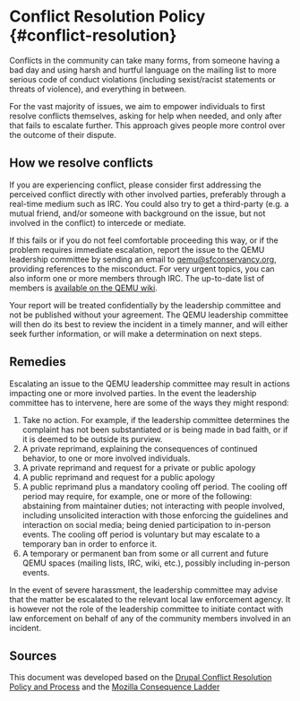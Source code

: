 # Conflict Resolution Policy {#conflict-resolution}

Conflicts in the community can take many forms, from someone having a
bad day and using harsh and hurtful language on the mailing list to more
serious code of conduct violations (including sexist/racist statements
or threats of violence), and everything in between.

For the vast majority of issues, we aim to empower individuals to first
resolve conflicts themselves, asking for help when needed, and only
after that fails to escalate further. This approach gives people more
control over the outcome of their dispute.

## How we resolve conflicts

If you are experiencing conflict, please consider first addressing the
perceived conflict directly with other involved parties, preferably
through a real-time medium such as IRC. You could also try to get a
third-party (e.g. a mutual friend, and/or someone with background on the
issue, but not involved in the conflict) to intercede or mediate.

If this fails or if you do not feel comfortable proceeding this way, or
if the problem requires immediate escalation, report the issue to the
QEMU leadership committee by sending an email to
<qemu@sfconservancy.org>, providing references to the misconduct. For
very urgent topics, you can also inform one or more members through IRC.
The up-to-date list of members is [available on the QEMU
wiki](https://wiki.qemu.org/Conservancy).

Your report will be treated confidentially by the leadership committee
and not be published without your agreement. The QEMU leadership
committee will then do its best to review the incident in a timely
manner, and will either seek further information, or will make a
determination on next steps.

## Remedies

Escalating an issue to the QEMU leadership committee may result in
actions impacting one or more involved parties. In the event the
leadership committee has to intervene, here are some of the ways they
might respond:

1.  Take no action. For example, if the leadership committee determines
    the complaint has not been substantiated or is being made in bad
    faith, or if it is deemed to be outside its purview.
2.  A private reprimand, explaining the consequences of continued
    behavior, to one or more involved individuals.
3.  A private reprimand and request for a private or public apology
4.  A public reprimand and request for a public apology
5.  A public reprimand plus a mandatory cooling off period. The cooling
    off period may require, for example, one or more of the following:
    abstaining from maintainer duties; not interacting with people
    involved, including unsolicited interaction with those enforcing the
    guidelines and interaction on social media; being denied
    participation to in-person events. The cooling off period is
    voluntary but may escalate to a temporary ban in order to enforce
    it.
6.  A temporary or permanent ban from some or all current and future
    QEMU spaces (mailing lists, IRC, wiki, etc.), possibly including
    in-person events.

In the event of severe harassment, the leadership committee may advise
that the matter be escalated to the relevant local law enforcement
agency. It is however not the role of the leadership committee to
initiate contact with law enforcement on behalf of any of the community
members involved in an incident.

## Sources

This document was developed based on the [Drupal Conflict Resolution
Policy and Process](https://www.drupal.org/conflict-resolution) and the
[Mozilla Consequence
Ladder](https://github.com/mozilla/diversity/blob/master/code-of-conduct-enforcement/consequence-ladder.md)
